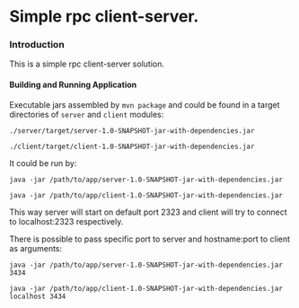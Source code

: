 # Simple rpc client-server.

### Introduction

This is a simple rpc client-server solution.

#### Building and Running Application

Executable jars assembled by ```mvn package``` and could be found in a target directories of ```server``` and ```client``` modules:

```./server/target/server-1.0-SNAPSHOT-jar-with-dependencies.jar```

```./client/target/client-1.0-SNAPSHOT-jar-with-dependencies.jar```

It could be run by:

```java -jar /path/to/app/server-1.0-SNAPSHOT-jar-with-dependencies.jar```

```java -jar /path/to/app/client-1.0-SNAPSHOT-jar-with-dependencies.jar```

This way server will start on default port 2323 and client will try to connect to localhost:2323 respectively.

There is possible to pass specific port to server and hostname:port to client as arguments:

```java -jar /path/to/app/server-1.0-SNAPSHOT-jar-with-dependencies.jar 3434```

```java -jar /path/to/app/client-1.0-SNAPSHOT-jar-with-dependencies.jar localhost 3434```
